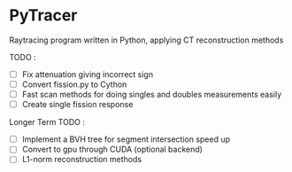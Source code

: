 # PyTracer
Raytracing program written in Python, applying CT reconstruction methods

TODO :
- [ ] Fix attenuation giving incorrect sign
- [ ] Convert fission.py to Cython
- [ ] Fast scan methods for doing singles and doubles measurements easily
- [ ] Create single fission response

Longer Term TODO :
- [ ] Implement a BVH tree for segment intersection speed up
- [ ] Convert to gpu through CUDA (optional backend)
- [ ] L1-norm reconstruction methods